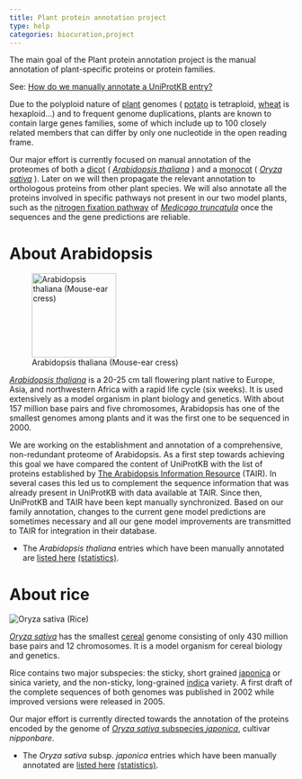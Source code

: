 ```yaml
---
title: Plant protein annotation project
type: help
categories: biocuration,project
---
```


The main goal of the Plant protein annotation project is the manual annotation of plant-specific proteins or protein families.

See: [How do we manually annotate a UniProtKB entry?](https://www.uniprot.org/faq/45)

Due to the polyploid nature of [plant](https://www.uniprot.org/taxonomy/33090) genomes ( [potato](https://www.uniprot.org/taxonomy/4113) is tetraploid, [wheat](https://www.uniprot.org/taxonomy/4565) is hexaploid...) and to frequent genome duplications, plants are known to contain large genes families, some of which include up to 100 closely related members that can differ by only one nucleotide in the open reading frame.

Our major effort is currently focused on manual annotation of the proteomes of both a [dicot](https://www.uniprot.org/taxonomy/71240) ( [*Arabidopsis thaliana*](https://www.uniprot.org/taxonomy/3702) ) and a [monocot](https://www.uniprot.org/taxonomy/4447) ( [*Oryza sativa*](https://www.uniprot.org/taxonomy/4530) ). Later on we will then propagate the relevant annotation to orthologous proteins from other plant species. We will also annotate all the proteins involved in specific pathways not present in our two model plants, such as the [nitrogen fixation pathway](https://www.uniprot.org/keywords/KW-0536) of [*Medicago truncatula*](https://www.uniprot.org/taxonomy/3880) once the sequences and the gene predictions are reliable.

# About Arabidopsis

<figure><img src="https://github.com/ebi-uniprot/uniprot-manual/raw/main/images/arabidopsis.jpg" title="Arabidopsis thaliana picture kindly provided by Volker Knoop" width="150" alt="Arabidopsis thaliana (Mouse-ear cress)" /><figcaption aria-hidden="true">Arabidopsis thaliana (Mouse-ear cress)</figcaption></figure>

[*Arabidopsis thaliana*](https://www.uniprot.org/taxonomy/3702) is a 20-25 cm tall flowering plant native to Europe, Asia, and northwestern Africa with a rapid life cycle (six weeks). It is used extensively as a model organism in plant biology and genetics. With about 157 million base pairs and five chromosomes, Arabidopsis has one of the smallest genomes among plants and it was the first one to be sequenced in 2000.

We are working on the establishment and annotation of a comprehensive, non-redundant proteome of Arabidopsis. As a first step towards achieving this goal we have compared the content of UniProtKB with the list of proteins established by [The Arabidopsis Information Resource](http://www.arabidopsis.org/) (TAIR). In several cases this led us to complement the sequence information that was already present in UniProtKB with data available at TAIR. Since then, UniProtKB and TAIR have been kept manually synchronized. Based on our family annotation, changes to the current gene model predictions are sometimes necessary and all our gene model improvements are transmitted to TAIR for integration in their database.

-   The *Arabidopsis thaliana* entries which have been manually annotated are [listed here](https://ftp.uniprot.org/pub/databases/uniprot/current_release/knowledgebase/complete/docs/arath) [(statistics)](https://www.uniprot.org/biocuration%5Fproject/Plants/statistics/#Arabidopsisthaliana).

# About rice

![Oryza sativa (Rice)](https://github.com/ebi-uniprot/uniprot-manual/raw/main/images/rice.jpg "Rice picture kindly provided by Sharon Stern")

[*Oryza sativa*](https://www.uniprot.org/taxonomy/4530) has the smallest [cereal](https://www.uniprot.org/taxonomy/4479) genome consisting of only 430 million base pairs and 12 chromosomes. It is a model organism for cereal biology and genetics.

Rice contains two major subspecies: the sticky, short grained [japonica](https://www.uniprot.org/taxonomy/39947) or sinica variety, and the non-sticky, long-grained [indica](https://www.uniprot.org/taxonomy/39946) variety. A first draft of the complete sequences of both genomes was published in 2002 while improved versions were released in 2005.

Our major effort is currently directed towards the annotation of the proteins encoded by the genome of [*Oryza sativa* subspecies *japonica*](https://www.uniprot.org/taxonomy/39947), cultivar *nipponbare*.

-   The *Oryza sativa* subsp. *japonica* entries which have been manually annotated are [listed here](https://ftp.uniprot.org/pub/databases/uniprot/current_release/knowledgebase/complete/docs/rice) [(statistics)](https://www.uniprot.org/biocuration%5Fproject/Plants/statistics/#Oryzasativasubspjaponica).

